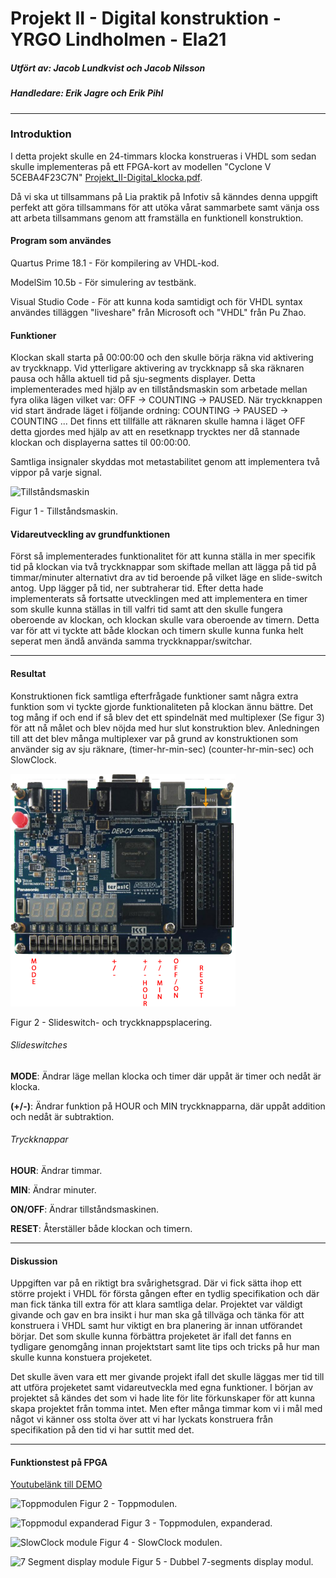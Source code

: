 # Projekt II - Digital konstruktion - YRGO Lindholmen - Ela21

##### Utfört av: Jacob Lundkvist och Jacob Nilsson
##### Handledare: Erik Jagre och Erik Pihl
*****

### Introduktion
I detta projekt skulle en 24-timmars klocka konstrueras i VHDL som sedan skulle implementeras på ett FPGA-kort av modellen "Cyclone V 5CEBA4F23C7N" <a href="https://github.com/Jalundkvist/VHDL_clock/blob/main/images/Projekt_II-Digital_klocka.pdf" target="_blank">Projekt_II-Digital_klocka.pdf</a>.

Då vi ska ut tillsammans på Lia praktik på Infotiv så känndes denna uppgift perfekt att göra tillsammans för att utöka vårat sammarbete samt vänja oss att arbeta tillsammans genom att framställa en funktionell konstruktion.

#### Program som användes
Quartus Prime 18.1 - För kompilering av VHDL-kod.

ModelSim 10.5b - För simulering av testbänk.

Visual Studio Code - För att kunna koda samtidigt och för VHDL syntax användes tilläggen "liveshare" från Microsoft och "VHDL" från Pu Zhao.

#### Funktioner
Klockan skall starta på 00:00:00 och den skulle börja räkna vid aktivering av tryckknapp.
Vid ytterligare aktivering av tryckknapp så ska räknaren pausa och hålla aktuell tid på sju-segments displayer. Detta implementerades med hjälp av en tillståndsmaskin som arbetade mellan fyra olika lägen vilket var: OFF -> COUNTING -> PAUSED. När tryckknappen vid start ändrade läget i följande ordning: COUNTING -> PAUSED -> COUNTING ... Det finns ett tillfälle att räknaren skulle hamna i läget OFF detta gjordes med hjälp av att en resetknapp trycktes ner då stannade klockan och displayerna sattes til 00:00:00.

Samtliga insignaler skyddas mot metastabilitet genom att implementera två vippor på varje signal.

![Tillståndsmaskin](https://github.com/Jalundkvist/VHDL_clock/blob/main/images/FSM.PNG?raw=true)

Figur 1 - Tillståndsmaskin.

#### Vidareutveckling av grundfunktionen
Först så implementerades funktionalitet för att kunna ställa in mer specifik tid på klockan via två tryckknappar som skiftade mellan att lägga på tid på timmar/minuter alternativt dra av tid beroende på vilket läge en slide-switch antog. Upp lägger på tid, ner subtraherar tid.
Efter detta hade implementerats så fortsatte utvecklingen med att implementera en timer som skulle kunna ställas in till valfri tid samt att den skulle fungera oberoende av klockan, och klockan skulle vara oberoende av timern. Detta var för att vi tyckte att både klockan och timern skulle kunna funka helt seperat men ändå använda samma tryckknappar/switchar.
****
#### Resultat
Konstruktionen fick samtliga efterfrågade funktioner samt några extra funktion som vi tyckte gjorde funktionaliteten på klockan ännu bättre. Det tog mång if och end if så blev det ett spindelnät med multiplexer (Se figur 3) för att nå målet och blev nöjda med hur slut konstruktion blev. Anledningen till att det blev många multiplexer var på grund av konstruktionen som använder sig av sju räknare, (timer-hr-min-sec) (counter-hr-min-sec) och SlowClock.  

![Pin-layout](https://github.com/Jalundkvist/VHDL_Clock_school_project/blob/main/images/pinlayout.png?raw=true)

Figur 2 - Slideswitch- och tryckknappsplacering.

###### Slideswitches

**MODE**: Ändrar läge mellan klocka och timer där uppåt är timer och nedåt är klocka.

**(+/-)**: Ändrar funktion på HOUR och MIN tryckknapparna, där uppåt addition och nedåt är subtraktion.

###### Tryckknappar

**HOUR**: Ändrar timmar.

**MIN**: Ändrar minuter.

**ON/OFF**: Ändrar tillståndsmaskinen. 

**RESET**: Återställer både klockan och timern.

****

#### Diskussion
Uppgiften var på en riktigt bra svårighetsgrad. Där vi fick sätta ihop ett större projekt i VHDL för första gången efter en tydlig specifikation och där man fick tänka till extra för att klara samtliga delar. Projektet var väldigt givande och gav en bra insikt i hur man ska gå tillväga och tänka för att konstruera i VHDL samt hur viktigt en bra planering är innan utförandet börjar. Det som skulle kunna förbättra projeketet är ifall det fanns en tydligare genomgång innan projektstart samt lite tips och tricks på hur man skulle kunna konstuera projeketet. 

Det skulle även vara ett mer givande projekt ifall det skulle läggas mer tid till att utföra projeketet samt vidareutveckla med egna funktioner. I början av projektet så kändes det som vi hade lite för lite förkunskaper för att kunna skapa projektet från tomma intet. Men efter många timmar kom vi i mål med något vi känner oss stolta över att vi har lyckats konstruera från specifikation på den tid vi har suttit med det.
****

#### Funktionstest på FPGA
[Youtubelänk till DEMO](https://youtu.be/6Pa-1xnfTg0)

![Toppmodulen](https://github.com/Jalundkvist/VHDL_clock/blob/main/images/toppmodul.PNG?raw=true)
Figur 2 - Toppmodulen.

![Toppmodul expanderad](https://github.com/Jalundkvist/VHDL_clock/blob/main/images/topmodule_full.PNG?raw=true)
Figur 3 - Toppmodulen, expanderad.

![SlowClock module](https://github.com/Jalundkvist/VHDL_clock/blob/main/images/SlowClock.PNG?raw=true)
Figur 4 - SlowClock modulen.

![7 Segment display module](https://github.com/Jalundkvist/VHDL_clock/blob/main/images/displaymodules.PNG?raw=true)
Figur 5 - Dubbel 7-segments display modul.


